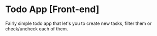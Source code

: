 # Todo App [Front-end]

Fairly simple todo app that let's you to create new tasks, filter them or check/uncheck each of them.
